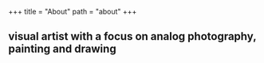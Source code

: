 +++
title = "About"
path = "about"
+++

## visual artist with a focus on analog photography, painting and drawing
